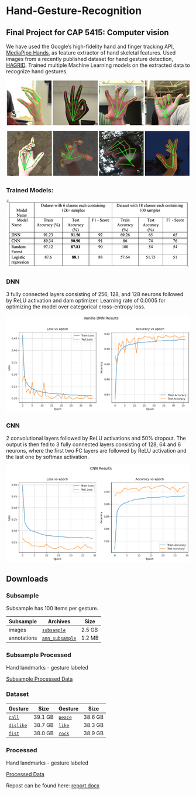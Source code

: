 # Hand-Gesture-Recognition

## Final Project for CAP 5415: Computer vision
We have used the Google’s high-fidelity hand and finger tracking API, [MediaPipe Hands](https://google.github.io/mediapipe/solutions/hands.html), as feature extractor of hand skeletal features. Used images from a recently published dataset for hand gesture detection, [HAGRID](https://github.com/hukenovs/hagrid).
Trained multiple Machine Learning models on the extracted data to recognize hand gestures.

![image](https://github.com/RRJahin/Hand-Gesture-Recognition/blob/main/figure/landmarks.png)

### Trained Models:

![image](https://github.com/RRJahin/Hand-Gesture-Recognition/blob/main/figure/result%20table.png)

### DNN
3 fully connected layers consisting of 256, 128, and 128 neurons followed by ReLU activation and dam optimizer. 
Learning rate of 0.0005 for optimizing the model over categorical cross-entropy loss.


![image](https://github.com/RRJahin/Hand-Gesture-Recognition/blob/main/figure/dnn.png)

### CNN
2 convolutional layers followed by ReLU activations and 50% dropout. The output is then fed to 3 fully connected layers consisting of 128, 64 and 6 neurons, where the first two FC layers are followed by ReLU activation and the last one by softmax activation. 

![image](https://github.com/RRJahin/Hand-Gesture-Recognition/blob/main/figure/cnn.png)


## Downloads

### Subsample
Subsample has 100 items per gesture.

| Subsample   | Archives                                | Size   |
|-------------|-----------------------------------------|--------|
| images      | [`subsample`](https://sc.link/AO5l)     | 2.5 GB |
| annotations | [`ann_subsample`](https://sc.link/EQ5g) | 1.2 MB |

### Subsample Processed
Hand landmarks - gesture labeled

[Subsample Processed Data](https://drive.google.com/drive/folders/1XKNCdbr5Wc508t4-MlyJl33EYJmbShPi?usp=share_link)

### Dataset

| Gesture                           | Size     | Gesture                                   | Size    |
|-----------------------------------|----------|-------------------------------------------|---------|
| [`call`](https://sc.link/ykEn)    | 39.1 GB  | [`peace`](https://sc.link/l6nM)           | 38.6 GB |
| [`dislike`](https://sc.link/xjDB) | 38.7 GB  | [`like`](https://sc.link/r7wp)            | 38.3 GB |
| [`fist`](https://sc.link/wgB8)    | 38.0 GB  | [`rock`](https://sc.link/kMm6)            | 38.9 GB |

### Processed
Hand landmarks - gesture labeled

[Processed Data](https://drive.google.com/drive/folders/19wKKwwZXYvPMpVrduEme5ZUc3IRVXGiF?usp=share_link)

Repost can be found here: [report.docx](https://docs.google.com/document/d/1wpoQmiob-CaOBQlJtX8fp1jDVErE-x6I/edit?usp=share_link&ouid=100550617693029965264&rtpof=true&sd=true)
